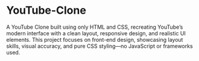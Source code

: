 # YouTube-Clone
A YouTube Clone built using only HTML and CSS, recreating YouTube’s modern interface with a clean layout, responsive design, and realistic UI elements. This project focuses on front-end design, showcasing layout skills, visual accuracy, and pure CSS styling—no JavaScript or frameworks used.
